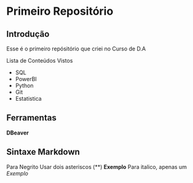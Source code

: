 # Primeiro Repositório
## Introdução 
Esse é o primeiro repósitório que criei no Curso de D.A

Lista de Conteúdos Vistos
- SQL
- PowerBI
- Python
- Git
- Estatistica 

## Ferramentas
**DBeaver**

## Sintaxe Markdown
Para Negrito Usar dois asteriscos (**)
  **Exemplo**
  Para italico, apenas um
  *Exemplo*
